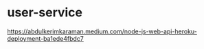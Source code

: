 # user-service

https://abdulkerimkaraman.medium.com/node-js-web-api-heroku-deployment-ba1ede4fbdc7
